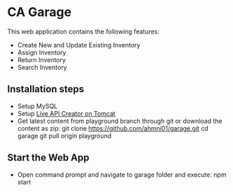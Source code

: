 CA Garage 
==========
This web application contains the following features:
* Create New and Update Existing Inventory
* Assign Inventory
* Return Inventory
* Search Inventory

Installation steps
---
* Setup MySQL
* Setup [Live API Creator on Tomcat](http://docs.liveapicreator.com/docs/installation/installing-on-tomcat)  
* Get latest content from playground branch through git or download the content as zip:
git clone https://github.com/ahmni01/garage.git
cd garage
git pull origin playground

Start the Web App
---
* Open command prompt and navigate to garage folder and execute:
npm start
